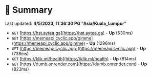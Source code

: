 # 📖 Summary
Last updated: **4/5/2023, 11:36:30 PG "Asia/Kuala_Lumpur"**

- `GET` [https://hst.aytea.ga](https://hst.aytea.ga) - **Up** (530ms)
- `GET` [https://memeapi.cyclic.app/gimme](https://memeapi.cyclic.app/gimme) - **Up** (1296ms)
- `GET` [https://memeapi.cyclic.app](https://memeapi.cyclic.app) - **Up** (738ms)
- `GET` [https://klik.ml/health](https://klik.ml/health) - **Up** (814ms)
- `GET` [https://dumb.onrender.com](https://dumb.onrender.com) - **Up** (823ms)
